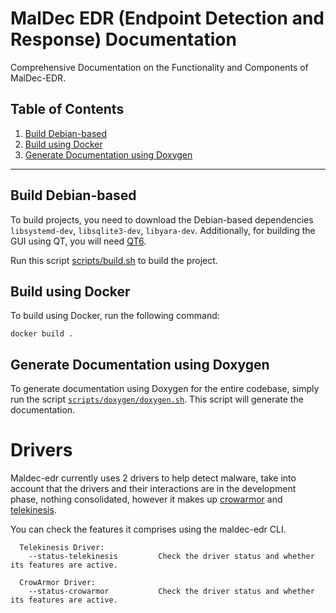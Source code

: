 # MalDec EDR (Endpoint Detection and Response) Documentation

Comprehensive Documentation on the Functionality and Components of MalDec-EDR.

## Table of Contents

1. [Build Debian-based](#build-debian-based)
2. [Build using Docker](#build-using-docker)
3. [Generate Documentation using Doxygen](#generate-documentation-using-doxygen)

---

## Build Debian-based

To build projects, you need to download the Debian-based dependencies `libsystemd-dev`, `libsqlite3-dev`, `libyara-dev`. Additionally, for building the GUI using QT, you will need [QT6](https://www.qt.io/product/qt6).

Run this script [scripts/build.sh](scripts/build.sh) to build the project.

## Build using Docker 

To build using Docker, run the following command:

``` 
docker build .
```

## Generate Documentation using Doxygen

To generate documentation using Doxygen for the entire codebase, simply run the script [`scripts/doxygen/doxygen.sh`](scripts/doxygen/doxygen.sh). This script will generate the documentation.

# Drivers

Maldec-edr currently uses 2 drivers to help detect malware, take into account that the drivers and their interactions are in the development phase, nothing consolidated, however it makes up [crowarmor](https://github.com/maldeclabs/CrowArmor) and [telekinesis](https://github.com/maldeclabs/Telekinesis).

You can check the features it comprises using the maldec-edr CLI.

```
  Telekinesis Driver:
    --status-telekinesis         Check the driver status and whether its features are active.

  CrowArmor Driver:
    --status-crowarmor           Check the driver status and whether its features are active.
```

